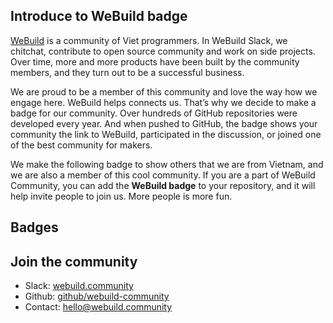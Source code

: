 ## Introduce to WeBuild badge

[WeBuild](https://webuild.community) is a community of Viet programmers. In WeBuild Slack, we chitchat, contribute to open source community and work on side projects. Over time, more and more products have been built by the community members, and they turn out to be a successful business. 

We are proud to be a member of this community and love the way how we engage here. WeBuild helps connects us. That’s why we decide to make a badge for our community. Over hundreds of GitHub repositories were developed every year. And when pushed to GitHub, the badge shows your community the link to WeBuild, participated in the discussion, or joined one of the best community for makers.

We make the following badge to show others that we are from Vietnam, and we are also a member of this cool community. If you are a part of WeBuild Community, you can add the **WeBuild badge** to your repository, and it will help invite people to join us. More people is more fun.

## Badges



## Join the community

- Slack: [webuild.community](https://webuild.community)
- Github: [github/webuild-community](https://github.com/webuild-community)
- Contact: hello@webuild.community
